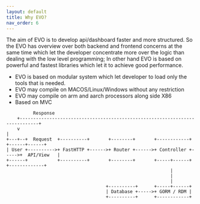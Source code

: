 ```yaml
---
layout: default
title: Why EVO?
nav_order: 6
---
```



The aim of EVO is to develop api/dashboard faster and more structured. So the EVO has overview over both backend and frontend concerns at the same time which let the developer concentrate more over the logic than dealing with the low level programming; In other hand EVO is based on powerful and fastest libraries which let it to achieve good performance.

* EVO is based on modular system which let developer to load only the tools that is needed.
* EVO may compile on MACOS/Linux/Windows without any restriction
* EVO may compile on arm and aarch processors along side X86
* Based on MVC


```
          Response
    +-----------------------------------------------------------------------------+
    v                                                                             |
+---+--+  Request  +----------+       +--------+       +------------+      +------+------+
| User +---------->+ FastHTTP +------>+ Router +------>+ Controller +----->+  API/View   |
+------+           +----------+       +--------+       +-----+------+      +-------------+
                                                             |
                                                             |
                                                             |
                                     +----------+      +-----+------+
                                     | Database +----->+ GORM / RDM |
                                     +----------+      +------------+

```